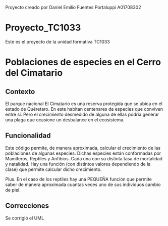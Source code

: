 Proyecto creado por Daniel Emilio Fuentes Portaluppi A01708302


# Proyecto_TC1033
Este es el proyecto de la unidad formativa TC1033


# Poblaciones de especies en el Cerro del Cimatario

## Contexto

El parque nacional El Cimatario es una reserva protegida que se ubica en el estado de Quéretaro. En este habitan centenares de especies que conviven entre sí. Pero el crecimiento desmedido de alguna de ellas podría generar una plaga que ocasione un desbalance en el ecosistema. 

## Funcionalidad

Este código permite, de manera aproximada, calcular el crecimiento de las poblaciones de algunas especies. Dichas especies están conformadas por Mamíferos, Reptiles y Anfibios. Cada una con su distinta tasa de mortalidad y natalidad. Hay una función (con distintos valores dependiendo de la clase) que permite calcular dicho crecimiento. 

Plus. En el caso de los reptiles hay una PEQUEÑA función que permite saber de manera aproximada cuantas veces uno de sus individuos cambio de piel. 

## Correcciones
Se corrigió el UML
